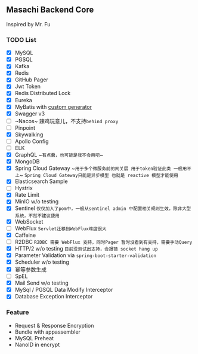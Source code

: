 ## Masachi Backend Core

Inspired by Mr. Fu

### TODO List

- [x] MySQL
- [x] PGSQL
- [x] Kafka
- [x] Redis
- [x] GitHub Pager
- [x] Jwt Token
- [x] Redis Distributed Lock
- [x] Eureka
- [x] MyBatis with [custom generator](https://github.com/masachi/mybatis-generator)
- [x] Swagger v3
- [ ] ~Nacos~ 辣鸡玩意儿，不支持```behind proxy```
- [ ] Pinpoint
- [x] Skywalking
- [ ] Apollo Config
- [ ] ELK
- [x] GraphQL ~```有点蠢，也可能是我不会用吧```~
- [x] MongoDB
- [x] Spring Cloud Gateway ~```用于多个微服务前的网关层 用于token验证此类 一般用不上```~ ```Spring Cloud Gateway只能是异步模型 也就是 reactive 模型才能使用```
- [x] Elasticsearch Sample
- [ ] Hystrix
- [x] Rate Limit
- [x] MinIO w/o testing
- [x] Sentinel ```仅仅加入了pom中，一般从sentinel admin 中配置相关规则生效，除非大型系统，不然不建议使用```
- [x] WebSocket
- [ ] WebFlux ```Servlet迁移到WebFlux难度很大```
- [x] Caffeine
- [ ] R2DBC ```R2DBC 需要 WebFlux 支持，同时Pager 暂时没看到有支持，需要手动Query```
- [x] HTTP/2 w/o testing ```目前没测试出支持，会报错 socket hang up```
- [x] Parameter Validation via ```spring-boot-starter-validation```
- [x] Scheduler w/o testing
- [x] 幂等参数生成
- [ ] SpEL
- [x] Mail Send w/o testing
- [x] MySql / PGSQL Data Modify Interceptor
- [x] Database Exception Interceptor

### Feature
- Request & Response Encryption
- Bundle with appassembler
- MySQL Preheat
- NanoID in encrypt
